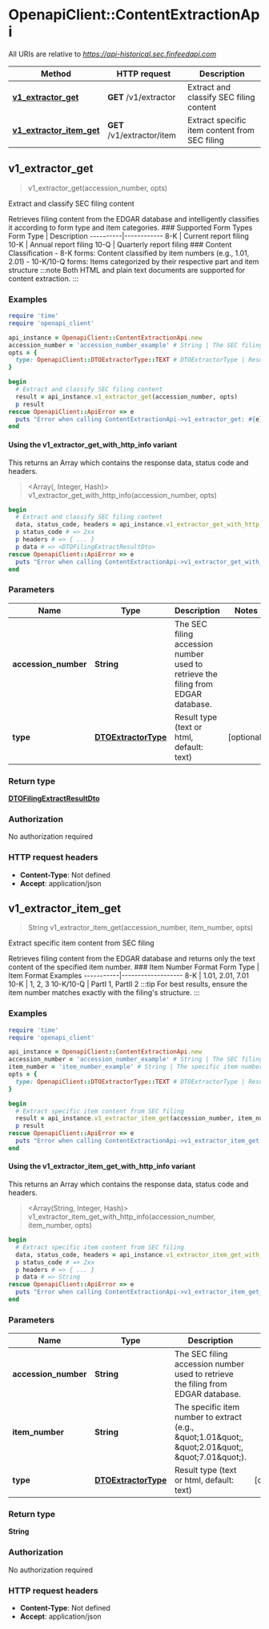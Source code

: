 # OpenapiClient::ContentExtractionApi

All URIs are relative to *https://api-historical.sec.finfeedapi.com*

| Method | HTTP request | Description |
| ------ | ------------ | ----------- |
| [**v1_extractor_get**](ContentExtractionApi.md#v1_extractor_get) | **GET** /v1/extractor | Extract and classify SEC filing content |
| [**v1_extractor_item_get**](ContentExtractionApi.md#v1_extractor_item_get) | **GET** /v1/extractor/item | Extract specific item content from SEC filing |


## v1_extractor_get

> <DTOFilingExtractResultDto> v1_extractor_get(accession_number, opts)

Extract and classify SEC filing content

Retrieves filing content from the EDGAR database and intelligently classifies it according to form type and item categories.    ### Supported Form Types    Form Type | Description  ----------|------------  8-K      | Current report filing  10-K     | Annual report filing  10-Q     | Quarterly report filing    ### Content Classification  - 8-K forms: Content classified by item numbers (e.g., 1.01, 2.01)  - 10-K/10-Q forms: Items categorized by their respective part and item structure    :::note  Both HTML and plain text documents are supported for content extraction.  :::

### Examples

```ruby
require 'time'
require 'openapi_client'

api_instance = OpenapiClient::ContentExtractionApi.new
accession_number = 'accession_number_example' # String | The SEC filing accession number used to retrieve the filing from EDGAR database.
opts = {
  type: OpenapiClient::DTOExtractorType::TEXT # DTOExtractorType | Result type (text or html, default: text)
}

begin
  # Extract and classify SEC filing content
  result = api_instance.v1_extractor_get(accession_number, opts)
  p result
rescue OpenapiClient::ApiError => e
  puts "Error when calling ContentExtractionApi->v1_extractor_get: #{e}"
end
```

#### Using the v1_extractor_get_with_http_info variant

This returns an Array which contains the response data, status code and headers.

> <Array(<DTOFilingExtractResultDto>, Integer, Hash)> v1_extractor_get_with_http_info(accession_number, opts)

```ruby
begin
  # Extract and classify SEC filing content
  data, status_code, headers = api_instance.v1_extractor_get_with_http_info(accession_number, opts)
  p status_code # => 2xx
  p headers # => { ... }
  p data # => <DTOFilingExtractResultDto>
rescue OpenapiClient::ApiError => e
  puts "Error when calling ContentExtractionApi->v1_extractor_get_with_http_info: #{e}"
end
```

### Parameters

| Name | Type | Description | Notes |
| ---- | ---- | ----------- | ----- |
| **accession_number** | **String** | The SEC filing accession number used to retrieve the filing from EDGAR database. |  |
| **type** | [**DTOExtractorType**](.md) | Result type (text or html, default: text) | [optional] |

### Return type

[**DTOFilingExtractResultDto**](DTOFilingExtractResultDto.md)

### Authorization

No authorization required

### HTTP request headers

- **Content-Type**: Not defined
- **Accept**: application/json


## v1_extractor_item_get

> String v1_extractor_item_get(accession_number, item_number, opts)

Extract specific item content from SEC filing

Retrieves filing content from the EDGAR database and returns only the text content of the specified item number.    ### Item Number Format    Form Type | Item Format Examples  -----------|-------------------  8-K       | 1.01, 2.01, 7.01  10-K      | 1, 2, 3  10-K/10-Q | PartI 1, PartII 2    :::tip  For best results, ensure the item number matches exactly with the filing's structure.  :::

### Examples

```ruby
require 'time'
require 'openapi_client'

api_instance = OpenapiClient::ContentExtractionApi.new
accession_number = 'accession_number_example' # String | The SEC filing accession number used to retrieve the filing from EDGAR database.
item_number = 'item_number_example' # String | The specific item number to extract (e.g., \"1.01\", \"2.01\", \"7.01\").
opts = {
  type: OpenapiClient::DTOExtractorType::TEXT # DTOExtractorType | Result type (text or html, default: text)
}

begin
  # Extract specific item content from SEC filing
  result = api_instance.v1_extractor_item_get(accession_number, item_number, opts)
  p result
rescue OpenapiClient::ApiError => e
  puts "Error when calling ContentExtractionApi->v1_extractor_item_get: #{e}"
end
```

#### Using the v1_extractor_item_get_with_http_info variant

This returns an Array which contains the response data, status code and headers.

> <Array(String, Integer, Hash)> v1_extractor_item_get_with_http_info(accession_number, item_number, opts)

```ruby
begin
  # Extract specific item content from SEC filing
  data, status_code, headers = api_instance.v1_extractor_item_get_with_http_info(accession_number, item_number, opts)
  p status_code # => 2xx
  p headers # => { ... }
  p data # => String
rescue OpenapiClient::ApiError => e
  puts "Error when calling ContentExtractionApi->v1_extractor_item_get_with_http_info: #{e}"
end
```

### Parameters

| Name | Type | Description | Notes |
| ---- | ---- | ----------- | ----- |
| **accession_number** | **String** | The SEC filing accession number used to retrieve the filing from EDGAR database. |  |
| **item_number** | **String** | The specific item number to extract (e.g., \&quot;1.01\&quot;, \&quot;2.01\&quot;, \&quot;7.01\&quot;). |  |
| **type** | [**DTOExtractorType**](.md) | Result type (text or html, default: text) | [optional] |

### Return type

**String**

### Authorization

No authorization required

### HTTP request headers

- **Content-Type**: Not defined
- **Accept**: application/json

